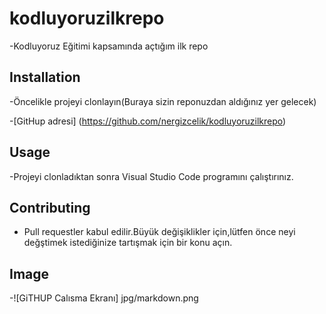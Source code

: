 # kodluyoruzilkrepo
-Kodluyoruz Eğitimi kapsamında açtığım ilk repo
## Installation
-Öncelikle projeyi clonlayın(Buraya sizin reponuzdan aldığınız yer gelecek)

-[GitHup adresi] (https://github.com/nergizcelik/kodluyoruzilkrepo)
## Usage
-Projeyi clonladıktan sonra Visual Studio Code programını çalıştırınız.
## Contributing 
- Pull requestler kabul edilir.Büyük değişiklikler için,lütfen önce neyi değştimek istediğinize tartışmak için bir konu açın.
## Image

-![GiTHUP Calısma Ekranı] jpg/markdown.png


